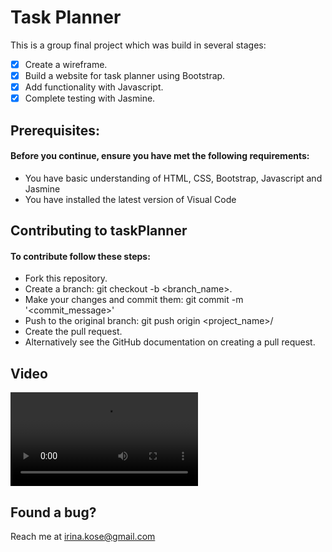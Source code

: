 # **Task Planner**

This is a group final project which was build in several stages: 

- [x] Create a wireframe.
- [x] Build a website for task planner using Bootstrap. 
- [x] Add functionality with Javascript. 
- [x] Complete testing with Jasmine. 

## Prerequisites:

#### Before you continue, ensure you have met the following requirements:
- You have basic understanding of HTML, CSS, Bootstrap, Javascript and Jasmine
- You have installed the latest version of Visual Code 

## Contributing to taskPlanner
#### To contribute follow these steps:
- Fork this repository.
- Create a branch: git checkout -b <branch_name>.
- Make your changes and commit them: git commit -m '<commit_message>'
- Push to the original branch: git push origin <project_name>/<location>
- Create the pull request.
- Alternatively see the GitHub documentation on creating a pull request.

## Video

![video](/img/IMG_0352.mov)

## Found a bug?
Reach me at irina.kose@gmail.com
 

